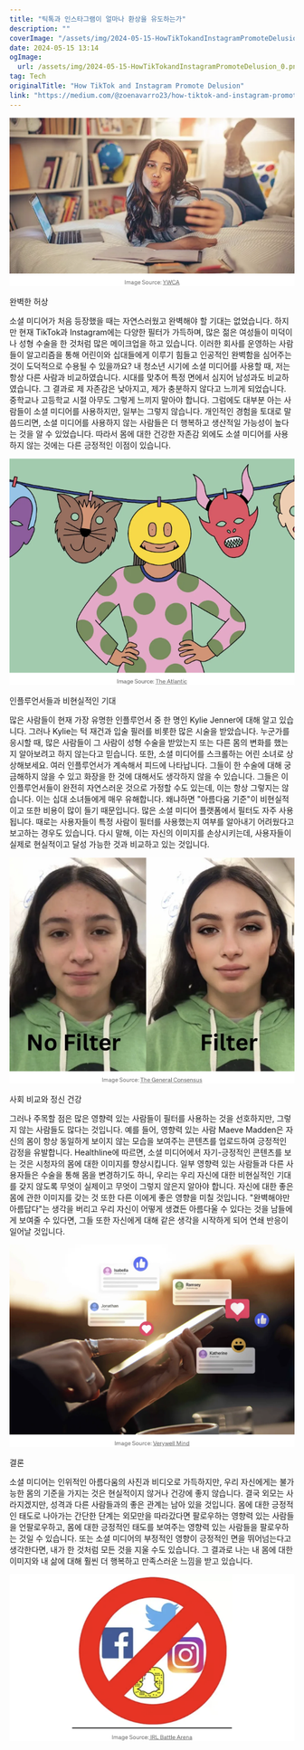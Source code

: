 ```yaml
---
title: "틱톡과 인스타그램이 얼마나 환상을 유도하는가"
description: ""
coverImage: "/assets/img/2024-05-15-HowTikTokandInstagramPromoteDelusion_0.png"
date: 2024-05-15 13:14
ogImage:
  url: /assets/img/2024-05-15-HowTikTokandInstagramPromoteDelusion_0.png
tag: Tech
originalTitle: "How TikTok and Instagram Promote Delusion"
link: "https://medium.com/@zoenavarro23/how-tiktok-and-instagram-promote-delusion-8fa88ac545c6"
---
```


![사진](/assets/img/2024-05-15-HowTikTokandInstagramPromoteDelusion_0.png)

완벽한 허상

소셜 미디어가 처음 등장했을 때는 자연스러웠고 완벽해야 할 기대는 없었습니다. 하지만 현재 TikTok과 Instagram에는 다양한 필터가 가득하며, 많은 젊은 여성들이 미덕이나 성형 수술을 한 것처럼 많은 메이크업을 하고 있습니다. 이러한 회사를 운영하는 사람들이 알고리즘을 통해 어린이와 십대들에게 이루기 힘들고 인공적인 완벽함을 심어주는 것이 도덕적으로 수용될 수 있을까요? 내 청소년 시기에 소셜 미디어를 사용할 때, 저는 항상 다른 사람과 비교하였습니다. 시대를 맞추어 특정 면에서 심지어 남성과도 비교하였습니다. 그 결과로 제 자존감은 낮아지고, 제가 충분하지 않다고 느끼게 되었습니다. 중학교나 고등학교 시절 아무도 그렇게 느끼지 말아야 합니다. 그럼에도 대부분 아는 사람들이 소셜 미디어를 사용하지만, 일부는 그렇지 않습니다. 개인적인 경험을 토대로 말씀드리면, 소셜 미디어를 사용하지 않는 사람들은 더 행복하고 생산적일 가능성이 높다는 것을 알 수 있었습니다. 따라서 몸에 대한 건강한 자존감 외에도 소셜 미디어를 사용하지 않는 것에는 다른 긍정적인 이점이 있습니다.

![사진](/assets/img/2024-05-15-HowTikTokandInstagramPromoteDelusion_1.png)

인플루언서들과 비현실적인 기대

많은 사람들이 현재 가장 유명한 인플루언서 중 한 명인 Kylie Jenner에 대해 알고 있습니다. 그러나 Kylie는 턱 재건과 입술 필러를 비롯한 많은 시술을 받았습니다. 누군가를 응시할 때, 많은 사람들이 그 사람이 성형 수술을 받았는지 또는 다른 몸의 변화를 했는지 알아보려고 하지 않는다고 믿습니다. 또한, 소셜 미디어를 스크롤하는 어린 소녀로 상상해보세요. 여러 인플루언서가 계속해서 피드에 나타납니다. 그들이 한 수술에 대해 궁금해하지 않을 수 있고 화장을 한 것에 대해서도 생각하지 않을 수 있습니다. 그들은 이 인플루언서들이 완전히 자연스러운 것으로 가정할 수도 있는데, 이는 항상 그렇지는 않습니다. 이는 십대 소녀들에게 매우 유해합니다. 왜냐하면 "아름다움 기준"이 비현실적이고 또한 비용이 많이 들기 때문입니다. 많은 소셜 미디어 플랫폼에서 필터도 자주 사용됩니다. 때로는 사용자들이 특정 사람이 필터를 사용했는지 여부를 알아내기 어려웠다고 보고하는 경우도 있습니다. 다시 말해, 이는 자신의 이미지를 손상시키는데, 사용자들이 실제로 현실적이고 달성 가능한 것과 비교하고 있는 것입니다.

![이미지](/assets/img/2024-05-15-HowTikTokandInstagramPromoteDelusion_2.png)

사회 비교와 정신 건강

그러나 주목할 점은 많은 영향력 있는 사람들이 필터를 사용하는 것을 선호하지만, 그렇지 않는 사람들도 많다는 것입니다. 예를 들어, 영향력 있는 사람 Maeve Madden은 자신의 몸이 항상 동일하게 보이지 않는 모습을 보여주는 콘텐츠를 업로드하여 긍정적인 감정을 유발합니다. Healthline에 따르면, 소셜 미디어에서 자기-긍정적인 콘텐츠를 보는 것은 시청자의 몸에 대한 이미지를 향상시킵니다. 일부 영향력 있는 사람들과 다른 사용자들은 수술을 통해 몸을 변경하기도 하니, 우리는 우리 자신에 대한 비현실적인 기대를 갖지 않도록 무엇이 실제이고 무엇이 그렇지 않은지 알아야 합니다. 자신에 대한 좋은 몸에 관한 이미지를 갖는 것 또한 다른 이에게 좋은 영향을 미칠 것입니다. "완벽해야만 아름답다"는 생각을 버리고 우리 자신이 어떻게 생겼든 아름다울 수 있다는 것을 남들에게 보여줄 수 있다면, 그들 또한 자신에게 대해 같은 생각을 시작하게 되어 연쇄 반응이 일어날 것입니다.

<img src="/assets/img/2024-05-15-HowTikTokandInstagramPromoteDelusion_3.png" />

결론

소셜 미디어는 인위적인 아름다움의 사진과 비디오로 가득하지만, 우리 자신에게는 불가능한 몸의 기준을 가지는 것은 현실적이지 않거나 건강에 좋지 않습니다. 결국 외모는 사라지겠지만, 성격과 다른 사람들과의 좋은 관계는 남아 있을 것입니다. 몸에 대한 긍정적인 태도로 나아가는 간단한 단계는 외모만을 따라갔다면 팔로우하는 영향력 있는 사람들을 언팔로우하고, 몸에 대한 긍정적인 태도를 보여주는 영향력 있는 사람들을 팔로우하는 것일 수 있습니다. 또는 소셜 미디어의 부정적인 영향이 긍정적인 면을 뛰어넘는다고 생각한다면, 내가 한 것처럼 모든 것을 지울 수도 있습니다. 그 결과로 나는 내 몸에 대한 이미지와 내 삶에 대해 훨씬 더 행복하고 만족스러운 느낌을 받고 있습니다.

![HowTikTokandInstagramPromoteDelusion](/assets/img/2024-05-15-HowTikTokandInstagramPromoteDelusion_4.png)
